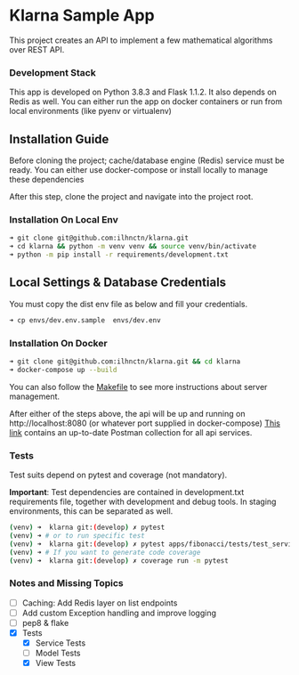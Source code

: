 # Klarna Sample App
This project creates an API to implement a few mathematical algorithms over REST API.

### Development Stack
This app is developed on Python 3.8.3 and Flask 1.1.2.
It also depends on Redis as well.
You can either run the app on docker containers or run from local environments (like pyenv or virtualenv)

## Installation Guide
Before cloning the project; cache/database engine (Redis) service must be ready.
You can either use docker-compose or install locally to manage these dependencies 

After this step, clone the project and navigate into the project root.

### Installation On Local Env

```bash
➜ git clone git@github.com:ilhnctn/klarna.git
➜ cd klarna && python -m venv venv && source venv/bin/activate
➜ python -m pip install -r requirements/development.txt 
```

## Local Settings & Database Credentials
You must copy the dist env file as below and fill your credentials.

```bash
➜ cp envs/dev.env.sample  envs/dev.env
```

### Installation On Docker
```bash
➜ git clone git@github.com:ilhnctn/klarna.git && cd klarna
➜ docker-compose up --build 
```

You can also follow the [Makefile](./Makefile) to see more instructions about server management.

After either of the steps above, the api will be up and running on http://localhost:8080 (or whatever port supplied in docker-compose)
[This link](https://www.getpostman.com/collections/7b17273f0c4d357d00a8) contains an up-to-date Postman collection for all api services.

### Tests
Test suits depend on pytest and coverage (not mandatory).

**Important**: Test dependencies are contained in development.txt requirements file, together with development and debug tools. 
In staging environments, this can be separated as well.

```bash
(venv) ➜  klarna git:(develop) ✗ pytest
(venv) ➜ # or to run specific test
(venv) ➜  klarna git:(develop) ✗ pytest apps/fibonacci/tests/test_service.py -k test_fails_when_unsupported_input_sent
(venv) ➜ # If you want to generate code coverage 
(venv) ➜  klarna git:(develop) ✗ coverage run -m pytest
```

### Notes and Missing Topics
- [ ] Caching: Add Redis layer on list endpoints
- [ ] Add custom Exception handling and improve logging
- [ ] pep8 & flake
- [x] Tests
    - [x] Service Tests
    - [ ] Model Tests
    - [x] View Tests
